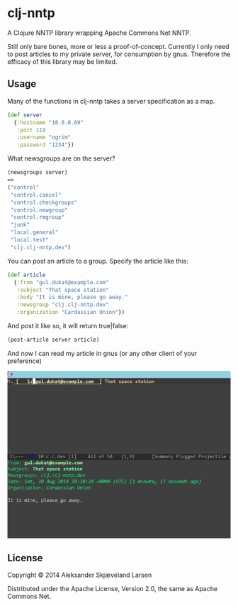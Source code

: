 # clj-nntp

A Clojure NNTP library wrapping Apache Commons Net NNTP.

Still only bare bones, more or less a proof-of-concept. Currently I only need to post articles to my private server, for consumption by gnus. Therefore the efficacy of this library may be limited.

## Usage

Many of the functions in clj-nntp takes a server specification as a map.

```clj
(def server
  {:hostname "10.0.0.69"
   :port 119
   :username "ogrim"
   :password "1234"})
```

What newsgroups are on the server?

```clj
(newsgroups server)
=>
("control"
 "control.cancel"
 "control.checkgroups"
 "control.newgroup"
 "control.rmgroup"
 "junk"
 "local.general"
 "local.test"
 "clj.clj-nntp.dev")
```

You can post an article to a group. Specify the article like this:

```clj
(def article
  {:from "gul.dukat@example.com"
   :subject "That space station"
   :body "It is mine, please go away."
   :newsgroup "clj.clj-nntp.dev"
   :organization "Cardassian Union"})
```

And post it like so, it will return true|false:

```clj
(post-article server article)
```

And now I can read my article in gnus (or any other client of your preference)

![Alt text](./resources/gnus.jpg?raw=true "Article posted with clj-nntp in gnus")


## License

Copyright © 2014 Aleksander Skjæveland Larsen

Distributed under the Apache License, Version 2.0, the same as Apache Commons Net.
